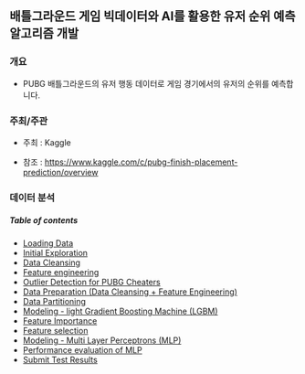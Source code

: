 ## 배틀그라운드 게임 빅데이터와 AI를 활용한 유저 순위 예측 알고리즘 개발


### 개요

- PUBG 배틀그라운드의 유저 행동 데이터로 게임 경기에서의 유저의 순위를 예측합니다.


### 주최/주관

- 주최 : Kaggle

- 참조 : https://www.kaggle.com/c/pubg-finish-placement-prediction/overview


### 데이터 분석
##### Table of contents
* [Loading Data](#1) 
* [Initial Exploration](#2) 
* [Data Cleansing](#3) 
* [Feature engineering](#4) 
* [Outlier Detection for PUBG Cheaters](#5) 
* [Data Preparation (Data Cleansing + Feature Engineering)](#6)
* [Data Partitioning](#7)
* [Modeling - light Gradient Boosting Machine (LGBM)](#8)
* [Feature Importance](#9)
* [Feature selection](#10)
* [Modeling - Multi Layer Perceptrons (MLP)](#11)
* [Performance evaluation of MLP](#12)
* [Submit Test Results](#13)

